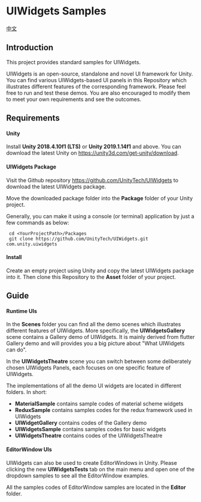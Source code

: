 # UIWidgets Samples
[中文](README-ZH.md)

## Introduction
This project provides standard samples for UIWidgets.

UIWidgets is an open-source, standalone and novel UI framework for Unity. You can find various UIWidgets-based 
UI panels in this Repository which illustrates different features of the corresponding framework. 
Please feel free to run and test these demos. You are also encouraged to modify them to meet your own
requirements and see the outcomes.


## Requirements

#### Unity

Install **Unity 2018.4.10f1 (LTS)** or **Unity 2019.1.14f1** and above. You can download the latest Unity on https://unity3d.com/get-unity/download.

#### UIWidgets Package
Visit the Github repository https://github.com/UnityTech/UIWidgets
 to download the latest UIWidgets package.

Move the downloaded package folder into the **Package** folder of your Unity project.

Generally, you can make it using a console (or terminal) application by just a few commands as below:

   ```none
    cd <YourProjectPath>/Packages
    git clone https://github.com/UnityTech/UIWidgets.git com.unity.uiwidgets
   ```

#### Install
Create an empty project using Unity and copy the latest UIWidgets package into it. Then clone this 
Repository to the **Asset** folder of your project.


## Guide

#### Runtime UIs
In the **Scenes** folder you can find all the demo scenes which illustrates different features of UIWidgets.
More specifically, the **UIWidgetsGallery** scene contains a Gallery demo of UIWidgets. It is mainly derived from 
flutter Gallery demo and will provides you a big picture about "What UIWidgets can do".

In the **UIWidgetsTheatre** scene you can switch between some deliberately chosen UIWidgets Panels, each 
focuses on one specific feature of UIWidgets.

The implementations of all the demo UI widgets are located in different folders. In short:
* **MaterialSample** contains sample codes of material scheme widgets
* **ReduxSample** contains samples codes for the redux framework used in UIWidgets
* **UIWidgetGallery** contains codes of the Gallery demo
* **UIWidgetsSample** contains samples codes for basic widgets
* **UIWidgetsTheatre** contains codes of the UIWidgetsTheatre

#### EditorWindow UIs
UIWidgets can also be used to create EditorWindows in Unity. 
Please clicking the new **UIWidgetsTests** tab on the main menu
and open one of the dropdown samples to see all the EditorWindow examples.

All the samples codes of EditorWindow samples are located in the **Editor** folder.
